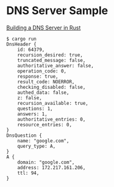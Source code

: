 # DNS Server Sample

[Building a DNS Server in Rust](https://github.com/EmilHernvall/dnsguide)

```
$ cargo run
DnsHeader {
    id: 64379,
    recursion_desired: true,
    truncated_message: false,
    authoritative_answer: false,
    operation_code: 0,
    response: true,
    result_code: NOERROR,
    checking_disabled: false,
    authed_data: false,
    z: false,
    recursion_available: true,
    questions: 1,
    answers: 1,
    authoritative_entries: 0,
    resource_entries: 0,
}
DnsQuestion {
    name: "google.com",
    query_type: A,
}
A {
    domain: "google.com",
    address: 172.217.161.206,
    ttl: 94,
}
```
